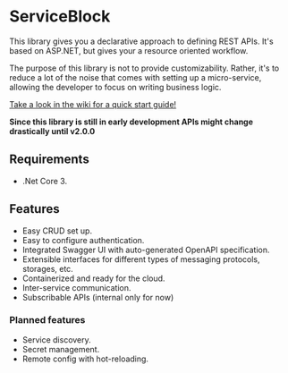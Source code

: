 # ServiceBlock

This library gives you a declarative approach to defining REST APIs. It's based on ASP.NET, but gives your a resource oriented workflow.

The purpose of this library is not to provide customizability.
Rather, it's to reduce a lot of the noise that comes with setting up a micro-service, allowing the developer to focus on writing business logic.

[Take a look in the wiki for a quick start guide!](https://github.com/TheSimpleZ/ServiceBlock/wiki)

**Since this library is still in early development APIs might change drastically until v2.0.0**

## Requirements

-   .Net Core 3.

## Features

-   Easy CRUD set up.
-   Easy to configure authentication.
-   Integrated Swagger UI with auto-generated OpenAPI specification.
-   Extensible interfaces for different types of messaging protocols, storages, etc.
-   Containerized and ready for the cloud.
-   Inter-service communication.
-   Subscribable APIs (internal only for now)

### Planned features

-   Service discovery.
-   Secret management.
-   Remote config with hot-reloading.
